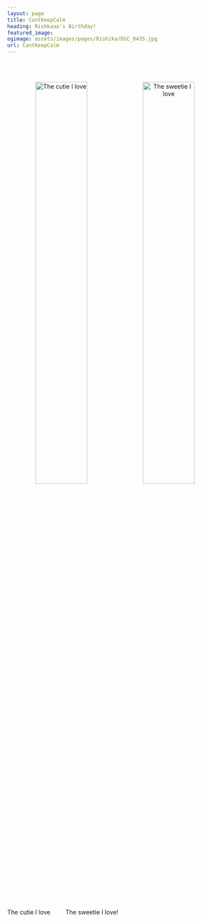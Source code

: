 ```yaml
---
layout: page
title: CantKeepCalm
heading: Rishkaaa's Birthday!
featured_image:
ogimage: assets/images/pages/Rishika/DSC_0435.jpg
url: CantKeepCalm
---
```


<div class="powr-birthday-countdown" id="27ebaf78_1604053080"></div><script src="https://www.powr.io/powr.js?platform=html"></script>
<br><br>
<p align="center">
<img src="assets/images/pages/Rishika/DSC_0435.jpg" width="49%" alt="The cutie I love"> <img src="assets/images/pages/Rishika/IMG_20200104_224923_1.jpg" width="49%" alt="The sweetie I love">
</p>
The cutie I love &nbsp; &nbsp; &nbsp; &nbsp; The sweetie I love!
